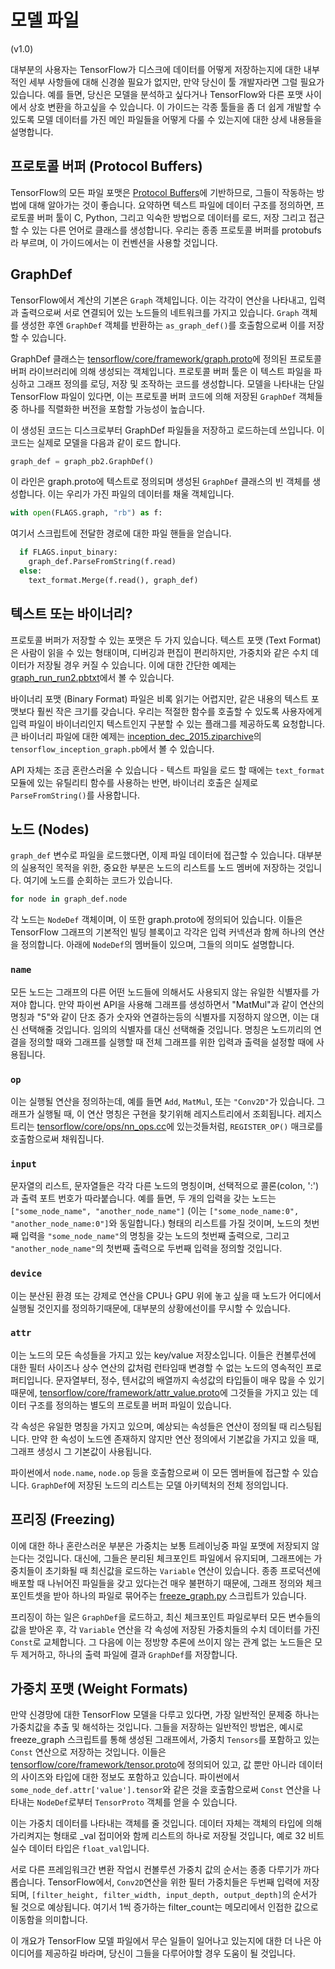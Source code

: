 # 모델 파일

\(v1.0\)

대부분의 사용자는 TensorFlow가 디스크에 데이터를 어떻게 저장하는지에 대한 내부적인 세부 사항들에 대해 신경쓸 필요가 없지만, 만약 당신이 툴 개발자라면 그럴 필요가 있습니다. 예를 들면, 당신은 모델을 분석하고 싶다거나 TensorFlow와 다른 포맷 사이에서 상호 변환을 하고싶을 수 있습니다. 이 가이드는 각종 툴들을 좀 더 쉽게 개발할 수 있도록 모델 데이터를 가진 메인 파일들을 어떻게 다룰 수 있는지에 대한 상세 내용들을 설명합니다.

## 프로토콜 버퍼 \(Protocol Buffers\)

TensorFlow의 모든 파일 포맷은 [Protocol Buffers](https://developers.google.com/protocol-buffers/?hl=en)에 기반하므로, 그들이 작동하는 방법에 대해 알아가는 것이 좋습니다. 요약하면 텍스트 파일에 데이터 구조를 정의하면, 프로토콜 버퍼 툴이 C, Python, 그리고 익숙한 방법으로 데이터를 로드, 저장 그리고 접근할 수 있는 다른 언어로 클래스를 생성합니다. 우리는 종종 프로토콜 버퍼를 protobufs라 부르며, 이 가이드에서는 이 컨벤션을 사용할 것입니다.

## GraphDef

TensorFlow에서 계산의 기본은 `Graph` 객체입니다. 이는 각각이 연산을 나타내고, 입력과 출력으로써 서로 연결되어 있는 노드들의 네트워크를 가지고 있습니다. `Graph` 객체를 생성한 후엔 `GraphDef` 객체를 반환하는 `as_graph_def()`를 호출함으로써 이를 저장할 수 있습니다.

GraphDef 클래스는 [tensorflow/core/framework/graph.proto](https://github.com/tensorflow/tensorflow/blob/master/tensorflow/core/framework/graph.proto)에 정의된 프로토콜 버퍼 라이브러리에 의해 생성되는 객체입니다. 프로토콜 버퍼 툴은 이 텍스트 파일을 파싱하고 그래프 정의를 로딩, 저장 및 조작하는 코드를 생성합니다. 모델을 나타내는 단일 TensorFlow 파일이 있다면, 이는 프로토콜 버퍼 코드에 의해 저장된 `GraphDef` 객체들중 하나를 직렬화한 버전을 포함할 가능성이 높습니다.

이 생성된 코드는 디스크로부터 GraphDef 파일들을 저장하고 로드하는데 쓰입니다. 이 코드는 실제로 모델을 다음과 같이 로드 합니다.

```python
graph_def = graph_pb2.GraphDef()
```

이 라인은 graph.proto에 텍스트로 정의되며 생성된 `GraphDef` 클래스의 빈 객체를 생성합니다. 이는 우리가 가진 파일의 데이터를 채울 객체입니다.

```python
with open(FLAGS.graph, "rb") as f:
```

여기서 스크립트에 전달한 경로에 대한 파일 핸들을 얻습니다.

```python
  if FLAGS.input_binary:
    graph_def.ParseFromString(f.read)
  else:
    text_format.Merge(f.read(), graph_def)
```

## 텍스트 또는 바이너리?

프로토콜 버퍼가 저장할 수 있는 포맷은 두 가지 있습니다. 텍스트 포맷 \(Text Format\)은 사람이 읽을 수 있는 형태이며, 디버깅과 편집이 편리하지만, 가중치와 같은 수치 데이터가 저장될 경우 커질 수 있습니다. 이에 대한 간단한 예제는 [graph\_run\_run2.pbtxt](https://github.com/tensorflow/tensorflow/blob/master/tensorflow/tensorboard/components/tf-tensorboard/test/data/graph_run_run2.pbtxt)에서 볼 수 있습니다.

바이너리 포맷 \(Binary Format\) 파일은 비록 읽기는 어렵지만, 같은 내용의 텍스트 포맷보다 훨씬 작은 크기를 갖습니다. 우리는 적절한 함수를 호출할 수 있도록 사용자에게 입력 파일이 바이너리인지 텍스트인지 구분할 수 있는 플래그를 제공하도록 요청합니다. 큰 바이너리 파일에 대한 예제는 [inception\_dec\_2015.ziparchive](https://storage.googleapis.com/download.tensorflow.org/models/inception_dec_2015.zip)의 `tensorflow_inception_graph.pb`에서 볼 수 있습니다.

API 자체는 조금 혼란스러울 수 있습니다 - 텍스트 파일을 로드 할 때에는 `text_format` 모듈에 있는 유틸리티 함수를 사용하는 반면, 바이너리 호출은 실제로 `ParseFromString()`를 사용합니다.

## 노드 \(Nodes\)

`graph_def` 변수로 파일을 로드했다면, 이제 파일 데이터에 접근할 수 있습니다. 대부분의 실용적인 목적을 위한, 중요한 부분은 노드의 리스트를 노드 멤버에 저장하는 것입니다. 여기에 노드를 순회하는 코드가 있습니다.

```python
for node in graph_def.node
```

각 노드는 `NodeDef` 객체이며, 이 또한 graph.proto에 정의되어 있습니다. 이들은 TensorFlow 그래프의 기본적인 빌딩 블록이고 각각은 입력 커넥션과 함께 하나의 연산을 정의합니다. 아래에 `NodeDef`의 멤버들이 있으며, 그들의 의미도 설명합니다.

### `name`

모든 노드는 그래프의 다른 어떤 노드들에 의해서도 사용되지 않는 유일한 식별자를 가져야 합니다. 만약 파이썬 API을 사용해 그래프를 생성하면서 "MatMul"과 같이 연산의 명칭과 "5"와 같이 단조 증가 숫자와 연결하는등의 식별자를 지정하지 않으면, 이는 대신 선택해줄 것입니다. 임의의 식별자를 대신 선택해줄 것입니다. 명칭은 노드끼리의 연결을 정의할 때와 그래프를 실행할 때 전체 그래프를 위한 입력과 출력을 설정할 때에 사용됩니다.

### `op`

이는 실행될 연산을 정의하는데, 예를 들면 `Add`, `MatMul`, 또는 `"Conv2D"`가 있습니다. 그래프가 실행될 때, 이 연산 명칭은 구현을 찾기위해 레지스트리에서 조회됩니다. 레지스트리는 [tensorflow/core/ops/nn\_ops.cc](https://github.com/tensorflow/tensorflow/blob/master/tensorflow/core/ops/nn_ops.cc)에 있는것들처럼, `REGISTER_OP()` 매크로를 호출함으로써 채워집니다.

### `input`

문자열의 리스트, 문자열들은 각각 다른 노드의 명칭이며, 선택적으로 콜론\(colon, ':'\)과 출력 포트 번호가 따라붙습니다. 예를 들면, 두 개의 입력을 갖는 노드는 `["some_node_name", "another_node_name"]` \(이는 `["some_node_name:0", "another_node_name:0"]`와 동일합니다.\) 형태의 리스트를 가질 것이며, 노드의 첫번째 입력을 `"some_node_name"`의 명칭을 갖는 노드의 첫번째 출력으로, 그리고 `"another_node_name"`의 첫번째 출력으로 두번째 입력을 정의할 것입니다.

### `device`

이는 분산된 환경 또는 강제로 연산을 CPU나 GPU 위에 놓고 싶을 때 노드가 어디에서 실행될 것인지를 정의하기때문에, 대부분의 상황에선이를 무시할 수 있습니다.

### `attr`

이는 노드의 모든 속성들을 가지고 있는 key/value 저장소입니다. 이들은 컨볼루션에 대한 필터 사이즈나 상수 연산의 값처럼 런타임때 변경할 수 없는 노드의 영속적인 프로퍼티입니다. 문자열부터, 정수, 텐서값의 배열까지 속성값의 타입들이 매우 많을 수 있기 때문에, [tensorflow/core/framework/attr\_value.proto](https://github.com/tensorflow/tensorflow/blob/master/tensorflow/core/framework/attr_value.proto)에 그것들을 가지고 있는 데이터 구조를 정의하는 별도의 프로토콜 버퍼 파일이 있습니다.

각 속성은 유일한 명칭을 가지고 있으며, 예상되는 속성들은 연산이 정의될 때 리스팅됩니다. 만약 한 속성이 노드엔 존재하지 않지만 연산 정의에서 기본값을 가지고 있을 때, 그래프 생성시 그 기본값이 사용됩니다.

파이썬에서 `node.name`, `node.op` 등을 호출함으로써 이 모든 멤버들에 접근할 수 있습니다. `GraphDef`에 저장된 노드의 리스트는 모델 아키텍처의 전체 정의입니다.

## 프리징 \(Freezing\)

이에 대한 하나 혼란스러운 부분은 가중치는 보통 트레이닝중 파일 포맷에 저장되지 않는다는 것입니다. 대신에, 그들은 분리된 체크포인트 파일에서 유지되며, 그래프에는 가중치들이 초기화될 때 최신값을 로드하는 `Variable` 연산이 있습니다. 종종 프로덕션에 배포할 때 나뉘어진 파일들을 갖고 있다는건 매우 불편하기 때문에, 그래프 정의와 체크포인트셋을 받아 하나의 파일로 묶어주는 [freeze\_graph.py](https://github.com/tensorflow/tensorflow/blob/master/tensorflow/python/tools/freeze_graph.py) 스크립트가 있습니다.

프리징이 하는 일은 `GraphDef`을 로드하고, 최신 체크포인트 파일로부터 모든 변수들의 값을 받아온 후, 각 `Variable` 연산을 각 속성에 저장된 가중치들의 수치 데이터를 가진 `Const`로 교체합니다. 그 다음에 이는 정방향 추론에 쓰이지 않는 관계 없는 노드들은 모두 제거하고, 하나의 출력 파일에 결과 `GraphDef`를 저장합니다.

## 가중치 포맷 \(Weight Formats\)

만약 신경망에 대한 TensorFlow 모델을 다루고 있다면, 가장 일반적인 문제중 하나는 가중치값을 추출 및 해석하는 것입니다. 그들을 저장하는 일반적인 방법은, 예시로 freeze\_graph 스크립트를 통해 생성된 그래프에서, 가중치 `Tensors`를 포함하고 있는 `Const` 연산으로 저장하는 것입니다. 이들은 [tensorflow/core/framework/tensor.proto](https://github.com/tensorflow/tensorflow/blob/master/tensorflow/core/framework/tensor.proto)에 정의되어 있고, 값 뿐만 아니라 데이터의 사이즈와 타입에 대한 정보도 포함하고 있습니다. 파이썬에서 `some_node_def.attr['value'].tensor`와 같은 것을 호출함으로써 `Const` 연산을 나타내는 `NodeDef`로부터 `TensorProto` 객체를 얻을 수 있습니다.

이는 가중치 데이터를 나타내는 객체를 줄 것입니다. 데이터 자체는 객체의 타입에 의해 가리켜지는 형태로 \_val 접미어와 함께 리스트의 하나로 저장될 것입니다, 예로 32 비트 실수 데이터 타입은 `float_val`입니다.

서로 다른 프레임워크간 변환 작업시 컨볼루션 가중치 값의 순서는 종종 다루기가 까다롭습니다. TensorFlow에서, `Conv2D`연산을 위한 필터 가중치들은 두번째 입력에 저장되며, `[filter_height, filter_width, input_depth, output_depth]`의 순서가 될 것으로 예상됩니다. 여기서 1씩 증가하는 filter\_count는 메모리에서 인접한 값으로 이동함을 의미합니다.

이 개요가 TensorFlow 모델 파일에서 무슨 일들이 일어나고 있는지에 대한 더 나은 아이디어를 제공하길 바라며, 당신이 그들을 다루어야할 경우 도움이 될 것입니다.

